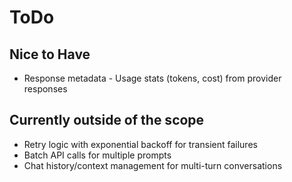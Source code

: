 # ToDo

## Nice to Have

- Response metadata - Usage stats (tokens, cost) from provider responses 

## Currently outside of the scope

- Retry logic with exponential backoff for transient failures
- Batch API calls for multiple prompts
- Chat history/context management for multi-turn conversations
  